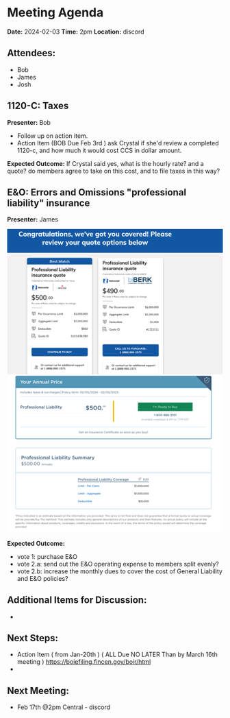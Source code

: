 # Meeting Agenda

**Date:**  2024-02-03
**Time:**   2pm
**Location:**   discord

## Attendees:   
- Bob
- James
- Josh

## 1120-C: Taxes

**Presenter:** Bob

- Follow up on action item.
- Action Item (BOB Due Feb 3rd ) ask Crystal if she'd review a completed 1120-c, and how much it would cost CCS in dollar amount.

**Expected Outcome:** If Crystal said yes, what is the hourly rate? and a quote? do members agree to take on this cost, and to file taxes in this way?


## E&O: Errors and Omissions "professional liability" insurance

**Presenter:** James

![Quoted prices for E&O](files/2024-02-03_11-57.png) 
![Quoted prices for E&O](files/2024-02-03_12-10.png)


**Expected Outcome:** 

- vote 1: purchase E&O
- vote 2.a: send out the E&O operating expense to members split evenly? 
- vote 2.b: increase the monthly dues to cover the cost of General Liability and E&O policies? 


## Additional Items for Discussion:

- 


## Next Steps:

- Action Item ( from Jan-20th ) ( ALL Due NO LATER Than by March 16th meeting ) https://boiefiling.fincen.gov/boir/html
- 

## Next Meeting:

- Feb 17th @2pm Central - discord
